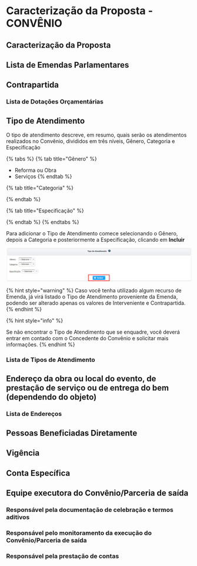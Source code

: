 # Caracterização da Proposta - CONVÊNIO

## Caracterização da Proposta



## Lista de Emendas Parlamentares



## Contrapartida



### Lista de Dotações Orçamentárias



## Tipo de Atendimento

O tipo de atendimento descreve, em resumo, quais serão os atendimentos realizados no Convênio, divididos em três níveis, Gênero, Categoria e Especificação

{% tabs %}
{% tab title="Gênero" %}
* Reforma ou Obra
* Serviços
{% endtab %}

{% tab title="Categoria" %}

{% endtab %}

{% tab title="Especificação" %}

{% endtab %}
{% endtabs %}


 Para adicionar o Tipo de Atendimento comece selecionando o Gênero, depois a Categoria e posteriormente a Especificação, clicando em **Incluir**

![](../../.gitbook/assets/manual_convenentes_proposta_proposta_tipo-de-atendimento.jpg)

{% hint style="warning" %}
Caso você tenha utilizado algum recurso de Emenda, já virá listado o Tipo de Atendimento proveniente da Emenda, podendo ser alterado apenas os valores de Interveniente e Contrapartida.
{% endhint %}

{% hint style="info" %}

  

  
Se não encontrar o Tipo de Atendimento que se enquadre, você deverá entrar em contado com o Concedente do Convênio e solicitar mais informações.
{% endhint %}

### Lista de Tipos de Atendimento



## Endereço da obra ou local do evento, de prestação de serviço ou de entrega do bem \(dependendo do objeto\)



### Lista de Endereços



## Pessoas Beneficiadas Diretamente



## Vigência



## Conta Específica



## Equipe executora do Convênio/Parceria de saída



### Responsável pela documentação de celebração e termos aditivos

### Responsável pelo monitoramento da execução do Convênio/Parceria de saída

### Responsável pela prestação de contas

